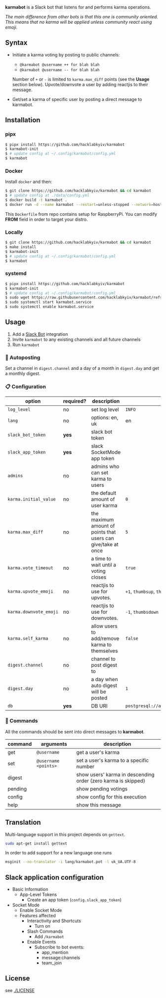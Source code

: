 
**karmabot** is a Slack bot that listens for and performs karma operations.

*The main difference from other bots is that this one is community oriented.
This means that no karma will be applied unless community react using emoji.*

## Syntax

- Initiate a karma voting by posting to public channels:
  - `@karmabot @username ++ for blah blah`
  - `@karmabot @username -- for blah blah`

  Number of `+` or `-` is limited to `karma.max_diff` points (see the **Usage** section below).
  Upvote/downvote a user by adding reactjis to their message.

- Get/set a karma of specific user by posting a direct message to karmabot.

## Installation

### pipx

```sh
$ pipx install https://github.com/hacklabkyiv/karmabot
$ karmabot-init
$ # update config at ~/.config/karmabot/config.yml
$ karmabot
```

### Docker

Install `docker` and then:

```sh
$ git clone https://github.com/hacklabkyiv/karmabot && cd karmabot
$ # update config at ./data/config.yml
$ docker build -t karmabot .
$ docker run -d --name karmabot --restart=unless-stopped --network=host -it karmabot
```

This `Dockerfile` from repo contains setup for RaspberryPi.
You can modify **FROM** field in order to target your distro.

### Locally

```sh
$ git clone https://github.com/hacklabkyiv/karmabot && cd karmabot
$ make install
$ karmabot-init
$ # update config at ~/.config/karmabot/config.yml
$ karmabot
```

### systemd

```sh
$ pipx install https://github.com/hacklabkyiv/karmabot
$ karmabot-init
$ # update config at ~/.config/karmabot/config.yml
$ sudo wget https://raw.githubusercontent.com/hacklabkyiv/karmabot/refs/heads/main/systemd/karmabot.service -o /etc/systemd/system/karmabot.service
$ sudo systemctl start karmabot.service
$ sudo systemctl enable karmabot.service
```


## Usage

1. Add a [Slack Bot](https://api.slack.com/bot-users) integration
2. Invite `karmabot` to any existing channels and all future channels
3. Run `karmabot`

### 📆 Autoposting

Set a channel in `digest.channel` and a day of a month in `digest.day` and get a monthly digest.


### 📋 Configuration

| option                      | required? | description                              | default                          |
| --------------------------- | --------- | ---------------------------------------- | -------------------------------- |
| `log_level`                 | no        | set log level                            | `INFO`                           |
| `lang`                  | no        | options: en, uk                          | en                               |
| `slack_bot_token`           | **yes**   | slack bot token                          |                                  |
| `slack_app_token`           | **yes**   | slack SocketMode app token                          |                                  |
| `admins`                | no        | admins who can set karma to users        |                                  |
| `karma.initial_value`       | no        | the default amount of user karma         | `0`                              |
| `karma.max_diff`            | no        | the maximum amount of points that users can give/take at once | `5`         |
| `karma.vote_timeout`        | no        | a time to wait until a voting closes     | `true`                           |
| `karma.upvote_emoji`        | no        | reactjis to use for upvotes.             | `+1`, `thumbsup`, `thumbsup_all` |
| `karma.downvote_emoji`      | no        | reactjis to use for downvotes.           | `-1`, `thumbsdown`               |
| `karma.self_karma`          | no        | allow users to add/remove karma to themselves | `false`                     |
| `digest.channel`         | no        | channel to post digest to                |                                  |
| `digest.day`             | no        | a day when auto digest will be posted    | `1`                              |
| `db`                   | **yes**        | DB URI | `postgresql://admin:qwe123@localhost:5432/mydb`    |


### 📖 Commands

All the commands should be sent into direct messages to **karmabot**.

| command   | arguments                       | description                             |
| --------- | ------------------------------- | --------------------------------------- |
| get       | `@username`                     | get a user's karma                      |
| set       | `@username <points>`            | set a user's karma to a specific number |
| digest    |                                 | show users' karma in descending order (zero karma is skipped)|
| pending   |                                 | show pending votings                    |
| config    |                                 | show config for this execution          |
| help      |                                 | show this message                       |


## Translation

Multi-language support in this project depends on `gettext`.

```sh
sudo apt-get install gettext
```

In order to add support for a new language one runs

```sh
msginit --no-translator -i lang/karmabot.pot -l uk_UA.UTF-8
```

## Slack application configuration

- Basic Information
  - App-Level Tokens
    - Create an app token (`config.slack_app_token`)
- Socket Mode
  - Enable Socket Mode
  - Features affected
    - Interactivity and Shortcuts
      - Turn on
    - Slash Commands
      - Add `/karmabot`
    - Enable Events
      - Subscribe to bot events:
        - app_mention
        - message:channels
        - team_join

## License

see [./LICENSE](/LICENSE)
